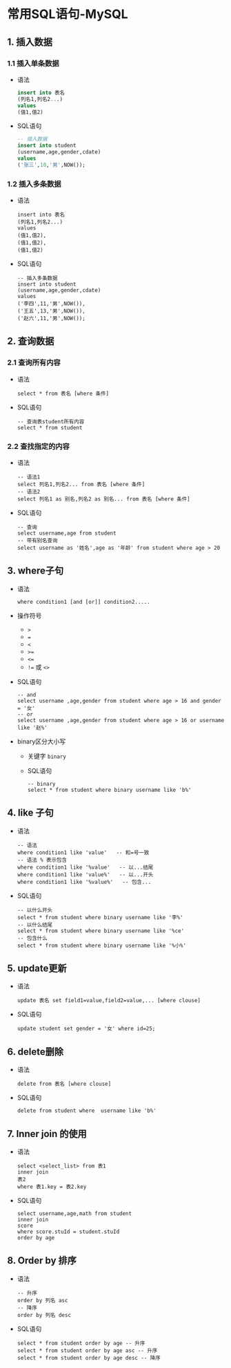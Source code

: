 # 常用SQL语句-MySQL

## 1. 插入数据

### 1.1 插入单条数据

+ 语法

  ```sql
  insert into 表名
  (列名1,列名2...)
  values
  (值1,值2)
  ```

+ SQL语句

  ```sql
  -- 插入数据
  insert into student
  (username,age,gender,cdate)
  values
  ('张三',10,'男',NOW());
  ```


### 1.2 插入多条数据

+ 语法

  ```mysql
  insert into 表名
  (列名1,列名2...)
  values
  (值1,值2),
  (值1,值2),
  (值1,值2)
  ```

+ SQL语句

  ```mysql
  -- 插入多条数据
  insert into student
  (username,age,gender,cdate)
  values
  ('李四',11,'男',NOW()),
  ('王五',13,'男',NOW()),
  ('赵六',11,'男',NOW());
  ```


## 2. 查询数据

### 2.1 查询所有内容

+ 语法

  ```mysql
  select * from 表名 [where 条件] 
  ```

+ SQL语句

  ```mysql
  -- 查询表student所有内容
  select * from student
  ```


### 2.2 查找指定的内容

+ 语法

  ```mysql
  -- 语法1
  select 列名1,列名2... from 表名 [where 条件] 
  -- 语法2
  select 列名1 as 别名,列名2 as 别名... from 表名 [where 条件] 
  ```

+ SQL语句

  ```mysql
  -- 查询
  select username,age from student
  -- 带有别名查询
  select username as '姓名',age as '年龄' from student where age > 20
  ```


## 3. where子句

+ 语法

  ```mysql
  where condition1 [and [or]] condition2.....
  ```

+ 操作符号

  + `>` 
  + `=`
  + `<`
  + `>=`
  + `<=`
  + `!=` 或 `<>`

+ SQL语句

  ```mysql
  -- and
  select username ,age,gender from student where age > 16 and gender = '女'
  -- or
  select username ,age,gender from student where age > 16 or username like '赵%'
  ```

+ binary区分大小写

  + 关键字 `binary`

  + SQL语句

    ```mysql
    -- binary
    select * from student where binary username like 'b%'
    ```



## 4. like 子句

+ 语法

  ```mysql
  -- 语法
  where condition1 like 'value'   -- 和=号一致
  -- 语法 % 表示包含
  where condition1 like '%value'   -- 以...结尾
  where condition1 like 'value%'   -- 以...开头
  where condition1 like '%value%'   -- 包含... 
  ```

+ SQL语句

  ```mysql
  -- 以什么开头
  select * from student where binary username like '李%'
  -- 以什么结尾
  select * from student where binary username like '%ce'
  -- 包含什么
  select * from student where binary username like '%小%'
  ```


## 5. update更新

+ 语法

  ```mysql
  update 表名 set field1=value,field2=value,... [where clouse]
  ```

+ SQL语句

  ```mysql
  update student set gender = '女' where id=25;
  ```



## 6. delete删除

+ 语法

  ```mysql
  delete from 表名 [where clouse]
  ```

+ SQL语句

  ```mysql
  delete from student where  username like 'b%'
  ```



## 7. Inner join 的使用

+ 语法

  ```mysql
  select <select_list> from 表1
  inner join
  表2
  where 表1.key = 表2.key
  ```

+ SQL语句

  ```mysql
  select username,age,math from student
  inner join
  score
  where score.stuId = student.stuId
  order by age
  ```



## 8. Order by 排序

+ 语法

  ```mysql
  -- 升序
  order by 列名 asc
  -- 降序
  order by 列名 desc
  ```

+ SQL语句

  ```mysql
  select * from student order by age -- 升序
  select * from student order by age asc -- 升序
  select * from student order by age desc -- 降序
  
  ```


